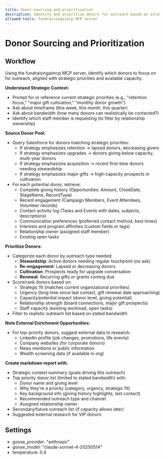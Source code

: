 ```yaml
---
title: donor-sourcing-and-prioritization
description: Identify and prioritize donors for outreach based on strategic priorities and bandwidth
allowed-tools: fundraisingaimcp MCP server
---
```


# Donor Sourcing and Prioritization

## Workflow

Using the fundraisingaimcp MCP server, identify which donors to focus on for outreach, aligned with strategic priorities and available capacity.

**Understand Strategic Context:**
- Prompt for or reference current strategic priorities (e.g., "retention focus," "major gift cultivation," "monthly donor growth")
- Ask about timeframe (this week, this month, this quarter)
- Ask about bandwidth (how many donors can realistically be contacted?)
- Identify which staff member is requesting (to filter by relationship ownership)

**Source Donor Pool:**
- Query Salesforce for donors matching strategic priorities:
  - If strategy emphasizes retention → lapsed donors, decreasing givers
  - If strategy emphasizes upgrades → donors giving below capacity, multi-year donors
  - If strategy emphasizes acquisition → recent first-time donors needing stewardship
  - If strategy emphasizes major gifts → high-capacity prospects in cultivation
- For each potential donor, retrieve:
  - Complete giving history (Opportunities: Amount, CloseDate, StageName, RecordType)
  - Recent engagement (Campaign Members, Event Attendees, Volunteer records)
  - Contact activity log (Tasks and Events with dates, subjects, descriptions)
  - Communication preferences (preferred contact method, best times)
  - Interests and program affinities (custom fields or tags)
  - Relationship owner (assigned staff member)
  - Existing open tasks

**Prioritize Donors:**
- Categorize each donor by outreach type needed:
  - **Stewardship**: Active donors needing regular touchpoint (no ask)
  - **Re-engagement**: Lapsed or decreasing donors
  - **Cultivation**: Prospects ready for upgrade conversation
  - **Renewal**: Recurring gifts or grants coming due
- Score/rank donors based on:
  - Strategic fit (matches current organizational priorities)
  - Urgency (long time since last contact, gift renewal date approaching)
  - Capacity/potential impact (donor level, giving potential)
  - Relationship strength (board connections, major gift prospects)
  - Staff capacity (existing workload, open tasks)
- Filter to realistic outreach list based on stated bandwidth

**Note External Enrichment Opportunities:**
- For top-priority donors, suggest external data to research:
  - LinkedIn profile (job changes, promotions, life events)
  - Company websites (for corporate donors)
  - News mentions or public information
  - Wealth screening data (if available in org)

**Create markdown report with:**
- Strategic context summary (goals driving this outreach)
- Top priority donor list (limited to stated bandwidth) with:
  - Donor name and giving level
  - Why they're a priority (category, urgency, strategic fit)
  - Key background info (giving history highlights, last contact)
  - Recommended outreach type and channel
  - Assigned relationship owner
- Secondary/future outreach list (if capacity allows later)
- Suggested external research for VIP donors

## Settings

- goose_provider: "anthropic"
- goose_model: "claude-sonnet-4-20250514"
- temperature: 0.4
